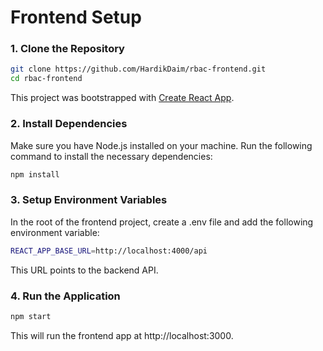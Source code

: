 # Frontend Setup
### 1. Clone the Repository
```bash
git clone https://github.com/HardikDaim/rbac-frontend.git
cd rbac-frontend
```
This project was bootstrapped with [Create React App](https://github.com/facebook/create-react-app).

### 2. Install Dependencies

Make sure you have Node.js installed on your machine. Run the following command to install the necessary dependencies:
```bash
npm install
```

### 3. Setup Environment Variables
In the root of the frontend project, create a .env file and add the following environment variable:
```bash
REACT_APP_BASE_URL=http://localhost:4000/api
```
This URL points to the backend API.

### 4. Run the Application
```bash
npm start
```

This will run the frontend app at http://localhost:3000.





